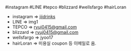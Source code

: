 #instagram #LINE #tepco #blizzard #wellsfargo #hairLoran

- instagram => [jiidrinks](https://www.instagram.com/jiidrinks/)
- LINE => img1
- TEPCO => [ryuj0415@gmail.com](https://www.kurashi.tepco.co.jp)
- blizzard => [ryuj0415@gmail.com](https://www.blizzard.com/en-us/)
- wellsfargo => jyoo17
- hairLoran => 미용실 coupon 등 이메일로 옴.